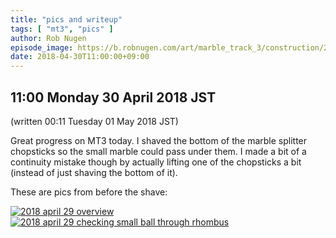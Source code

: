 ```yaml
---
title: "pics and writeup"
tags: [ "mt3", "pics" ]
author: Rob Nugen
episode_image: https://b.robnugen.com/art/marble_track_3/construction/2018/2018_april_29_overview.jpg
date: 2018-04-30T11:00:00+09:00
---
```


## 11:00 Monday 30 April 2018 JST

(written 00:11 Tuesday 01 May 2018 JST)

Great progress on MT3 today.  I shaved the bottom of the marble
splitter chopsticks so the small marble could pass under them.  I made
a bit of a continuity mistake though by actually lifting one of the
chopsticks a bit (instead of just shaving the bottom of it).

These are pics from before the shave:

[![2018 april 29 overview](//b.robnugen.com/art/marble_track_3/construction/2018/thumbs/2018_april_29_overview.jpg)](//b.robnugen.com/art/marble_track_3/construction/2018/2018_april_29_overview.jpg)
[![2018 april 29 checking small ball through rhombus](//b.robnugen.com/art/marble_track_3/construction/2018/thumbs/2018_april_29_checking_small_ball_through_rhombus.jpg)](//b.robnugen.com/art/marble_track_3/construction/2018/2018_april_29_checking_small_ball_through_rhombus.jpg)
